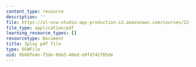 ```yaml
---
content_type: resource
description: ''
file: https://ol-ocw-studio-app-production.s3.amazonaws.com/courses/22-15-essential-numerical-methods-fall-2014/8b88fe4ef5de60a540ede0fd742f65de_LhPZwdhutgU.pdf
file_type: application/pdf
learning_resource_types: []
resourcetype: Document
title: 3play pdf file
type: OCWFile
uid: 8b88fe4e-f5de-60a5-40ed-e0fd742f65de
---
```

